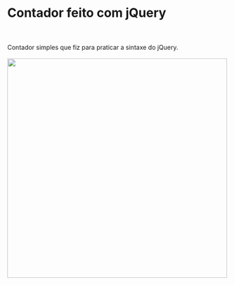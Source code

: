 # Contador feito com jQuery
<br><br>
Contador simples que fiz para praticar a sintaxe  do jQuery.
<br><br>
<img width=500 src="/to_readme/responsividade.gif">

